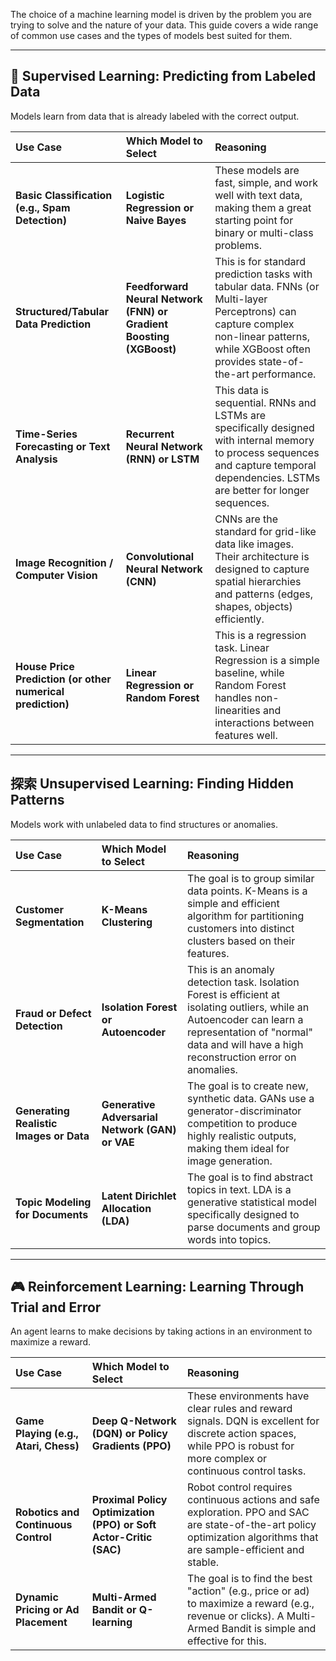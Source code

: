 The choice of a machine learning model is driven by the problem you are trying to solve and the nature of your data. This guide covers a wide range of common use cases and the types of models best suited for them.

---
## 🧠 Supervised Learning: Predicting from Labeled Data

Models learn from data that is already labeled with the correct output.

| Use Case | Which Model to Select | Reasoning |
| :--- | :--- | :--- |
| **Basic Classification (e.g., Spam Detection)** | **Logistic Regression or Naive Bayes** | These models are fast, simple, and work well with text data, making them a great starting point for binary or multi-class problems. |
| **Structured/Tabular Data Prediction** | **Feedforward Neural Network (FNN) or Gradient Boosting (XGBoost)** | This is for standard prediction tasks with tabular data. FNNs (or Multi-layer Perceptrons) can capture complex non-linear patterns, while XGBoost often provides state-of-the-art performance. |
| **Time-Series Forecasting or Text Analysis** | **Recurrent Neural Network (RNN) or LSTM** | This data is sequential. RNNs and LSTMs are specifically designed with internal memory to process sequences and capture temporal dependencies. LSTMs are better for longer sequences. |
| **Image Recognition / Computer Vision** | **Convolutional Neural Network (CNN)** | CNNs are the standard for grid-like data like images. Their architecture is designed to capture spatial hierarchies and patterns (edges, shapes, objects) efficiently. |
| **House Price Prediction (or other numerical prediction)**| **Linear Regression or Random Forest** | This is a regression task. Linear Regression is a simple baseline, while Random Forest handles non-linearities and interactions between features well. |

---
## 探索 Unsupervised Learning: Finding Hidden Patterns

Models work with unlabeled data to find structures or anomalies.

| Use Case | Which Model to Select | Reasoning |
| :--- | :--- | :--- |
| **Customer Segmentation** | **K-Means Clustering** | The goal is to group similar data points. K-Means is a simple and efficient algorithm for partitioning customers into distinct clusters based on their features. |
| **Fraud or Defect Detection** | **Isolation Forest or Autoencoder** | This is an anomaly detection task. Isolation Forest is efficient at isolating outliers, while an Autoencoder can learn a representation of "normal" data and will have a high reconstruction error on anomalies. |
| **Generating Realistic Images or Data** | **Generative Adversarial Network (GAN) or VAE** | The goal is to create new, synthetic data. GANs use a generator-discriminator competition to produce highly realistic outputs, making them ideal for image generation. |
| **Topic Modeling for Documents** | **Latent Dirichlet Allocation (LDA)** | The goal is to find abstract topics in text. LDA is a generative statistical model specifically designed to parse documents and group words into topics. |

---
## 🎮 Reinforcement Learning: Learning Through Trial and Error

An agent learns to make decisions by taking actions in an environment to maximize a reward.

| Use Case | Which Model to Select | Reasoning |
| :--- | :--- | :--- |
| **Game Playing (e.g., Atari, Chess)** | **Deep Q-Network (DQN) or Policy Gradients (PPO)** | These environments have clear rules and reward signals. DQN is excellent for discrete action spaces, while PPO is robust for more complex or continuous control tasks. |
| **Robotics and Continuous Control** | **Proximal Policy Optimization (PPO) or Soft Actor-Critic (SAC)** | Robot control requires continuous actions and safe exploration. PPO and SAC are state-of-the-art policy optimization algorithms that are sample-efficient and stable. |
| **Dynamic Pricing or Ad Placement** | **Multi-Armed Bandit or Q-learning** | The goal is to find the best "action" (e.g., price or ad) to maximize a reward (e.g., revenue or clicks). A Multi-Armed Bandit is simple and effective for this. |
